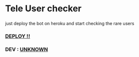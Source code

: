 # Tele User checker
###
just deploy the bot on heroku and start checking the rare users 

### [DEPLOY !!](https://dashboard.heroku.com/new?template=https://github.com/J5J5/for_J5J5) ###

### DEV : [UNKNOWN](https://t.me/K_8_U) ###
